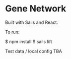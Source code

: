 # Gene Network

Built with Sails and React.

To run:

$ npm install
$ sails lift

Test data / local config TBA
